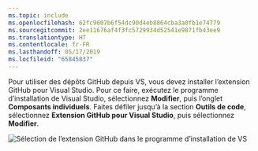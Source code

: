 ```yaml
---
ms.topic: include
ms.openlocfilehash: 62fc9607b6f54dc90d4eb8864cba3a0fb1e74779
ms.sourcegitcommit: 2ee11676af4f3fc5729934d52541e9871fb43ee9
ms.translationtype: HT
ms.contentlocale: fr-FR
ms.lasthandoff: 05/17/2019
ms.locfileid: "65845837"
---
```

Pour utiliser des dépôts GitHub depuis VS, vous devez installer l’extension GitHub pour Visual Studio. Pour ce faire, exécutez le programme d’installation de Visual Studio, sélectionnez **Modifier**, puis l’onglet **Composants individuels**. Faites défiler jusqu’à la section **Outils de code**, sélectionnez **Extension GitHub pour Visual Studio**, puis sélectionnez **Modifier**.

![Sélection de l’extension GitHub dans le programme d’installation de VS](../media/installation-github-extension.png)

